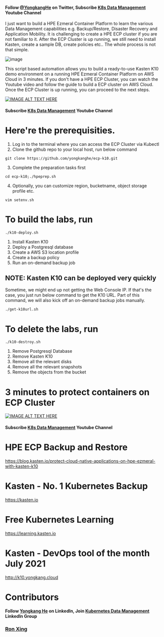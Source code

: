 #### Follow [@YongkangHe](https://twitter.com/yongkanghe) on Twitter, Subscribe [K8s Data Management](https://www.youtube.com/channel/UCm-sw1b23K-scoVSCDo30YQ?sub_confirmation=1) Youtube Channel

I just want to build a HPE Ezmeral Container Platform to learn the various Data Management capabilities e.g. Backup/Restore, Disaster Recovery and Application Mobility. It is challenging to create a HPE ECP cluster if you are not familiar to it. After the ECP Cluster is up running, we still need to install Kasten, create a sample DB, create policies etc.. The whole process is not that simple.

![image](https://f.hubspotusercontent30.net/hub/3855032/hubfs/Blog%20Images/HPE%20Ezmeral%20Container%20Platform/Blog-featured-hpe-ezmeral-kasten.png?width=720&name=Blog-featured-hpe-ezmeral-kasten.png)

This script based automation allows you to build a ready-to-use Kasten K10 demo environment on a running HPE Ezmeral Container Platform on AWS Cloud in 3 minutes. If you don't have a HPE ECP Cluster, you can watch the Youtube video and follow the guide to build a ECP cluster on AWS Cloud. Once the ECP Cluster is up running, you can proceed to the next steps. 

[![IMAGE ALT TEXT HERE](https://img.youtube.com/vi/KUlH2o405oI/0.jpg)](https://www.youtube.com/watch?v=KUlH2o405oI)
#### Subscribe [K8s Data Management](https://www.youtube.com/channel/UCm-sw1b23K-scoVSCDo30YQ?sub_confirmation=1) Youtube Channel

# Here're the prerequisities. 
1. Log in to the terminal where you can access the ECP Cluster via Kubectl
2. Clone the github repo to your local host, run below command
````
git clone https://github.com/yongkanghe/ecp-k10.git
````
3. Complete the preparation tasks first
````
cd ecp-k10;./hpeprep.sh
````
4. Optionally, you can customize region, bucketname, object storage profile etc.
````
vim setenv.sh
````
 
# To build the labs, run 
````
./k10-deploy.sh
````
1. Install Kasten K10
2. Deploy a Postgresql database
3. Create a AWS S3 location profile
4. Create a backup policy
5. Run an on-demand backup job

## NOTE: Kasten K10 can be deployed very quickly
Sometime, we might end up not getting the Web Console IP. If that's the case, you just run below command to get the K10 URL. Part of this command, we will also kick off an on-demand backup jobs manually.

````
./get-k10url.sh
````

# To delete the labs, run 
````
./k10-destroy.sh
````
1. Remove Postgresql Database
2. Remove Kasten K10
3. Remove all the relevant disks
4. Remove all the relevant snapshots
5. Remove the objects from the bucket

# 3 minutes to protect containers on ECP Cluster
[![IMAGE ALT TEXT HERE](https://img.youtube.com/vi/pYgJHSfogEE/0.jpg)](https://www.youtube.com/watch?v=pYgJHSfogEE)
#### Subscribe [K8s Data Management](https://www.youtube.com/channel/UCm-sw1b23K-scoVSCDo30YQ?sub_confirmation=1) Youtube Channel

# HPE ECP Backup and Restore
https://blog.kasten.io/protect-cloud-native-applications-on-hpe-ezmeral-with-kasten-k10

# Kasten - No. 1 Kubernetes Backup
https://kasten.io 

# Free Kubernetes Learning
https://learning.kasten.io 

# Kasten - DevOps tool of the month July 2021
http://k10.yongkang.cloud

# Contributors

#### Follow [Yongkang He](http://yongkang.cloud) on LinkedIn, Join [Kubernetes Data Management](https://www.linkedin.com/groups/13983251) LinkedIn Group
### [Ron Xing](https://www.linkedin.com/in/ron-xing-hua/)



